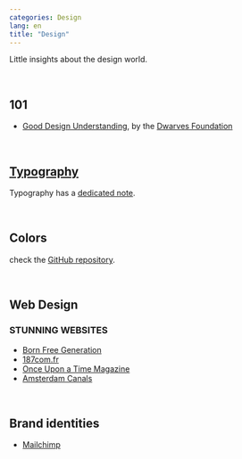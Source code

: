 ```yaml
---
categories: Design
lang: en
title: "Design"
---
```

Little insights about the design world.

<br />

## 101

- <a href="https://dwarves.foundation/playbook/good-design-understanding" rel="noopener" target="_blank">Good Design Understanding</a>, by the <a href="https://dwarves.foundation" rel="noopener" target="_blank">Dwarves Foundation</a>

<br />

## [Typography](/Typography)

Typography has a [dedicated note](/Typography).

<br />

## Colors

check the <a href="https://github.com/xplosionmind/colors" rel="noopener" target="_blank">GitHub repository</a>.

<br />

## Web Design

### STUNNING WEBSITES

- <a href="https://www.bornfreegeneration.com" rel="noopener" target="_blank">Born Free Generation</a>
- <a href="https://187com.fr" rel="noopener" target="_blank">187com.fr</a>
- <a href="https://www.onceuponatimemag.com" rel="noopener" target="_blank">Once Upon a Time Magazine</a>
- <a href="https://canals-amsterdam.nl" rel="noopener" target="_blank">Amsterdam Canals</a>

<br />

## Brand identities

- <a href="https://mailchimp.com/design/" rel="noopener" target="_blank">Mailchimp</a>


<br />

